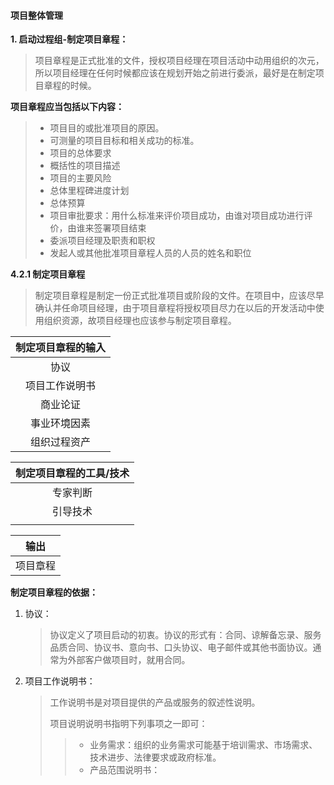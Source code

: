 #### 项目整体管理

**1. 启动过程组-制定项目章程：**

> 项目章程是正式批准的文件，授权项目经理在项目活动中动用组织的次元，所以项目经理在任何时候都应该在规划开始之前进行委派，最好是在制定项目章程的时候。

**项目章程应当包括以下内容：** 

> * 项目目的或批准项目的原因。
> * 可测量的项目目标和相关成功的标准。
> * 项目的总体要求
> * 概括性的项目描述
> * 项目的主要风险
> * 总体里程碑进度计划
> * 总体预算
> * 项目审批要求：用什么标准来评价项目成功，由谁对项目成功进行评价，由谁来签署项目结束
> * 委派项目经理及职责和职权
> * 发起人或其他批准项目章程人员的人员的姓名和职位

**4.2.1 制定项目章程**

> 制定项目章程是制定一份正式批准项目或阶段的文件。在项目中，应该尽早确认并任命项目经理，由于项目章程将授权项目尽力在以后的开发活动中使用组织资源，故项目经理也应该参与制定项目章程。

| 制定项目章程的输入 |
| :----------------: |
|        协议        |
|   项目工作说明书   |
|      商业论证      |
|    事业环境因素    |
|    组织过程资产    |

| 制定项目章程的工具/技术 |
| :---------------------: |
|        专家判断         |
|        引导技术         |
|                         |

|   输出   |
| :------: |
| 项目章程 |

**制定项目章程的依据：**

1. 协议：

   > 协议定义了项目启动的初衷。协议的形式有：合同、谅解备忘录、服务品质合同、协议书、意向书、口头协议、电子邮件或其他书面协议。通常为外部客户做项目时，就用合同。

2. 项目工作说明书：

   > 工作说明书是对项目提供的产品或服务的叙述性说明。
   >
   > 项目说明说明书指明下列事项之一即可：
   >
   > > * 业务需求：组织的业务需求可能基于培训需求、市场需求、技术进步、法律要求或政府标准。
   > > * 产品范围说明书： 

